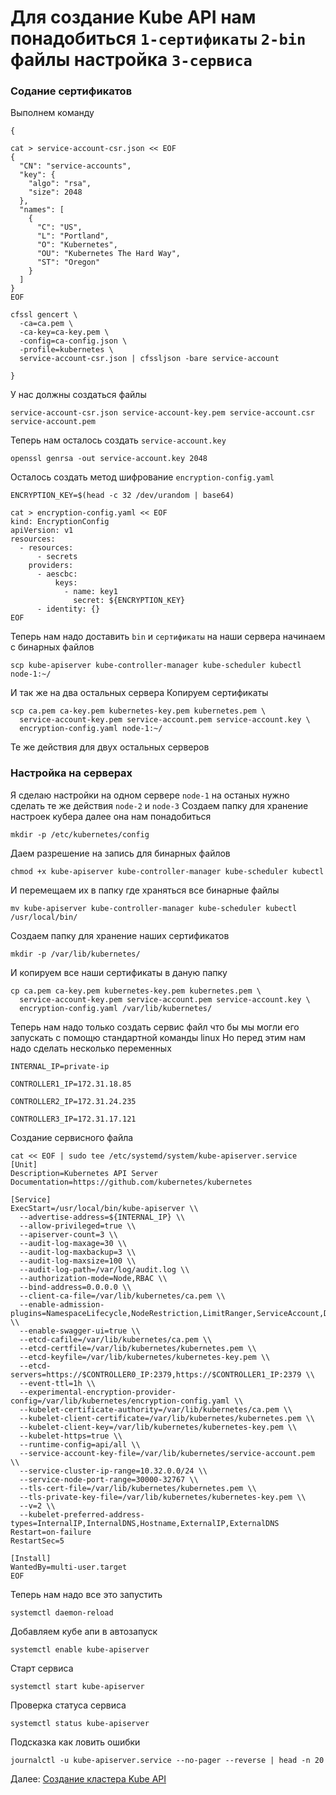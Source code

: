 # Для создание Kube API нам понадобиться `1-сертификаты` `2-bin` файлы настройка `3-сервиса`

### Содание сертификатов
Выполнем команду
~~~
{

cat > service-account-csr.json << EOF
{
  "CN": "service-accounts",
  "key": {
    "algo": "rsa",
    "size": 2048
  },
  "names": [
    {
      "C": "US",
      "L": "Portland",
      "O": "Kubernetes",
      "OU": "Kubernetes The Hard Way",
      "ST": "Oregon"
    }
  ]
}
EOF

cfssl gencert \
  -ca=ca.pem \
  -ca-key=ca-key.pem \
  -config=ca-config.json \
  -profile=kubernetes \
  service-account-csr.json | cfssljson -bare service-account

}
~~~
У нас должны создаться файлы
~~~
service-account-csr.json service-account-key.pem service-account.csr service-account.pem
~~~
Теперь нам осталось создать `service-account.key`
~~~
openssl genrsa -out service-account.key 2048
~~~
Осталось создать метод шифрование `encryption-config.yaml`
~~~
ENCRYPTION_KEY=$(head -c 32 /dev/urandom | base64)

cat > encryption-config.yaml << EOF
kind: EncryptionConfig
apiVersion: v1
resources:
  - resources:
      - secrets
    providers:
      - aescbc:
          keys:
            - name: key1
              secret: ${ENCRYPTION_KEY}
      - identity: {}
EOF
~~~
Теперь нам надо доставить `bin` и `сертификаты` на наши сервера
начинаем с бинарных файлов
~~~
scp kube-apiserver kube-controller-manager kube-scheduler kubectl node-1:~/
~~~
И так же на два остальных сервера
Копируем сертификаты
~~~
scp ca.pem ca-key.pem kubernetes-key.pem kubernetes.pem \
  service-account-key.pem service-account.pem service-account.key \
  encryption-config.yaml node-1:~/
~~~
Те же действия для двух остальных серверов
### Настройка на серверах 
Я сделаю настройки на одном сервере `node-1` на останых нужно сделать те же действия `node-2` и `node-3`
Создаем папку для хранение настроек кубера далее она нам понадобиться
~~~
mkdir -p /etc/kubernetes/config
~~~
Даем разрешение на запись для бинарных файлов
~~~
chmod +x kube-apiserver kube-controller-manager kube-scheduler kubectl
~~~
И перемещаем их в папку где храняться все бинарные файлы
~~~
mv kube-apiserver kube-controller-manager kube-scheduler kubectl /usr/local/bin/
~~~
Создаем папку для хранение наших сертификатов
~~~
mkdir -p /var/lib/kubernetes/
~~~
И копируем все наши сертификаты в даную папку
~~~
cp ca.pem ca-key.pem kubernetes-key.pem kubernetes.pem \
  service-account-key.pem service-account.pem service-account.key \
  encryption-config.yaml /var/lib/kubernetes/
~~~
Теперь нам надо только создать сервис файл что бы мы могли его запускать с помощю стандартной команды linux
Но перед этим нам надо сделать несколько переменных
~~~
INTERNAL_IP=private-ip
~~~
~~~
CONTROLLER1_IP=172.31.18.85
~~~
~~~
CONTROLLER2_IP=172.31.24.235
~~~
~~~
CONTROLLER3_IP=172.31.17.121
~~~
Создание сервисного файла
~~~
cat << EOF | sudo tee /etc/systemd/system/kube-apiserver.service
[Unit]
Description=Kubernetes API Server
Documentation=https://github.com/kubernetes/kubernetes

[Service]
ExecStart=/usr/local/bin/kube-apiserver \\
  --advertise-address=${INTERNAL_IP} \\
  --allow-privileged=true \\
  --apiserver-count=3 \\
  --audit-log-maxage=30 \\
  --audit-log-maxbackup=3 \\
  --audit-log-maxsize=100 \\
  --audit-log-path=/var/log/audit.log \\
  --authorization-mode=Node,RBAC \\
  --bind-address=0.0.0.0 \\
  --client-ca-file=/var/lib/kubernetes/ca.pem \\
  --enable-admission-plugins=NamespaceLifecycle,NodeRestriction,LimitRanger,ServiceAccount,DefaultStorageClass,ResourceQuota \\
  --enable-swagger-ui=true \\
  --etcd-cafile=/var/lib/kubernetes/ca.pem \\
  --etcd-certfile=/var/lib/kubernetes/kubernetes.pem \\
  --etcd-keyfile=/var/lib/kubernetes/kubernetes-key.pem \\
  --etcd-servers=https://$CONTROLLER0_IP:2379,https://$CONTROLLER1_IP:2379 \\
  --event-ttl=1h \\
  --experimental-encryption-provider-config=/var/lib/kubernetes/encryption-config.yaml \\
  --kubelet-certificate-authority=/var/lib/kubernetes/ca.pem \\
  --kubelet-client-certificate=/var/lib/kubernetes/kubernetes.pem \\
  --kubelet-client-key=/var/lib/kubernetes/kubernetes-key.pem \\
  --kubelet-https=true \\
  --runtime-config=api/all \\
  --service-account-key-file=/var/lib/kubernetes/service-account.pem \\
  --service-cluster-ip-range=10.32.0.0/24 \\
  --service-node-port-range=30000-32767 \\
  --tls-cert-file=/var/lib/kubernetes/kubernetes.pem \\
  --tls-private-key-file=/var/lib/kubernetes/kubernetes-key.pem \\
  --v=2 \\
  --kubelet-preferred-address-types=InternalIP,InternalDNS,Hostname,ExternalIP,ExternalDNS
Restart=on-failure
RestartSec=5

[Install]
WantedBy=multi-user.target
EOF
~~~

Теперь нам надо все это запустить 

~~~
systemctl daemon-reload
~~~
Добавляем кубе апи в автозапуск
~~~
systemctl enable kube-apiserver
~~~
Старт сервиса
~~~
systemctl start kube-apiserver
~~~
Проверка статуса сервиса
~~~
systemctl status kube-apiserver
~~~
Подсказка как ловить ошибки
~~~
journalctl -u kube-apiserver.service --no-pager --reverse | head -n 20
~~~

Далее: [Создание кластера Kube API](06-kube-control-manager.md)
